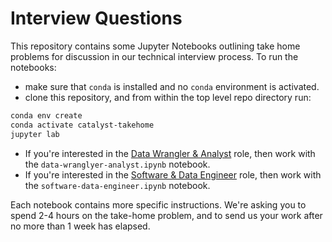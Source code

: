 # Interview Questions
This repository contains some Jupyter Notebooks outlining take home problems for
discussion in our technical interview process. To run the notebooks:
* make sure that `conda` is installed and no `conda` environment is activated.
* clone this repository, and from within the top level repo directory run:

```bash
conda env create
conda activate catalyst-takehome
jupyter lab
```

* If you're interested in the [Data Wrangler & Analyst](https://catalyst.coop/data-wrangler-analyst/)
  role, then work with the `data-wranglyer-analyst.ipynb` notebook.
* If you're interested in the [Software & Data Engineer](https://catalyst.coop/software-data-engineer/)
  role, then work with the `software-data-engineer.ipynb` notebook.

Each notebook contains more specific instructions. We're asking you to spend 2-4 hours
on the take-home problem, and to send us your work after no more than 1 week has
elapsed.
